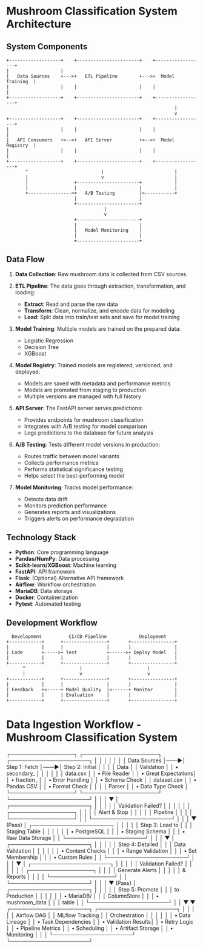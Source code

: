 # Mushroom Classification System Architecture

## System Components

```
+-------------------+    +-----------------------+    +------------------+
|                   |
|   Data Sources    +--->+   ETL Pipeline        +--->+  Model Training  |
|                   |    |                       |    |                  |
+-------------------+    +-----------------------+    +------------------+
                                                              |
                                                              v
+-------------------+    +-----------------------+    +------------------+
|                   |    |                       |    |                  |
|   API Consumers   +<-->+   API Server          +<-->+  Model Registry  |
|                   |    |                       |    |                  |
+-------------------+    +-----------------------+    +------------------+
       ^                           |                          |
       |                           v                          |
       |                 +-----------------------+            |
       |                 |                       |            |
       +---------------->+   A/B Testing         |<-----------+
                         |                       |
                         +-----------------------+
                                    |
                                    v
                         +-----------------------+
                         |                       |
                         |   Model Monitoring    |
                         |                       |
                         +-----------------------+
```

## Data Flow

1. **Data Collection**: Raw mushroom data is collected from CSV sources.

2. **ETL Pipeline**: The data goes through extraction, transformation, and loading:

   - **Extract**: Read and parse the raw data
   - **Transform**: Clean, normalize, and encode data for modeling
   - **Load**: Split data into train/test sets and save for model training

3. **Model Training**: Multiple models are trained on the prepared data:

   - Logistic Regression
   - Decision Tree
   - XGBoost

4. **Model Registry**: Trained models are registered, versioned, and deployed:

   - Models are saved with metadata and performance metrics
   - Models are promoted from staging to production
   - Multiple versions are managed with full history

5. **API Server**: The FastAPI server serves predictions:

   - Provides endpoints for mushroom classification
   - Integrates with A/B testing for model comparison
   - Logs predictions to the database for future analysis

6. **A/B Testing**: Tests different model versions in production:

   - Routes traffic between model variants
   - Collects performance metrics
   - Performs statistical significance testing
   - Helps select the best-performing model

7. **Model Monitoring**: Tracks model performance:
   - Detects data drift
   - Monitors prediction performance
   - Generates reports and visualizations
   - Triggers alerts on performance degradation

## Technology Stack

- **Python**: Core programming language
- **Pandas/NumPy**: Data processing
- **Scikit-learn/XGBoost**: Machine learning
- **FastAPI**: API framework
- **Flask**: (Optional) Alternative API framework
- **Airflow**: Workflow orchestration
- **MariaDB**: Data storage
- **Docker**: Containerization
- **Pytest**: Automated testing

## Development Workflow

```
  Development          CI/CD Pipeline            Deployment
+------------+      +----------------+       +----------------+
|            |      |                |       |                |
| Code       +----->+ Test           +------>+ Deploy Model   |
|            |      |                |       |                |
+------------+      +----------------+       +----------------+
      ^                    |                        |
      |                    v                        v
+------------+      +----------------+       +----------------+
|            |      |                |       |                |
| Feedback   +<-----+ Model Quality  |<------+ Monitor        |
|            |      | Evaluation     |       |                |
+------------+      +----------------+       +----------------+
```
Data Ingestion Workflow - Mushroom Classification System
========================================================

┌─────────────────┐    ┌────────────────────┐    ┌─────────────────────┐
│                 │    │                    │    │                     │
│  Data Sources   │───▶│  Step 1: Fetch    │───▶│  Step 2: Initial    │
│                 │    │  Data              │    │  Validation         │
│ • secondary_    │    │                    │    │                     │
│   data.csv      │    │ • File Reader      │    │ • Great Expectations│
│ • fraction_     │    │ • Error Handling   │    │ • Schema Check      │
│   dataset.csv   │    │ • Pandas CSV       │    │ • Format Check      │
│                 │    │   Parser           │    │ • Data Type Check   │
└─────────────────┘    └────────────────────┘    └─────────────────────┘
                                │                            │
                                │                            ▼
                                │                 ┌─────────────────────┐
                                │                 │                     │
                                │                 │  Validation Failed? │
                                │                 │                     │
                                │                 │ ┌─────────────────┐ │
                                │                 │ │ Alert & Stop    │ │
                                │                 │ │ Pipeline        │ │
                                │                 │ └─────────────────┘ │
                                │                 └─────────────────────┘
                                │                            │
                                │                            ▼ (Pass)
                                │                 ┌─────────────────────┐
                                │                 │                     │
                                │                 │  Step 3: Load to    │
                                │                 │  Staging Table      │
                                │                 │                     │
                                │                 │ • PostgreSQL        │
                                │                 │ • Staging Schema    │
                                │                 │ • Raw Data Storage  │
                                │                 └─────────────────────┘
                                │                            │
                                │                            ▼
                                │                 ┌─────────────────────┐
                                │                 │                     │
                                │                 │  Step 4: Detailed   │
                                │                 │  Data Validation    │
                                │                 │                     │
                                │                 │ • Content Checks    │
                                │                 │ • Range Validation  │
                                │                 │ • Set Membership    │
                                │                 │ • Custom Rules      │
                                │                 └─────────────────────┘
                                │                            │
                                │                            ▼
                                │                 ┌─────────────────────┐
                                │                 │                     │
                                │                 │  Validation Failed? │
                                │                 │                     │
                                │                 │ ┌─────────────────┐ │
                                │                 │ │ Generate Alerts │ │
                                │                 │ │ & Reports       │ │
                                │                 │ └─────────────────┘ │
                                │                 └─────────────────────┘
                                │                            │
                                │                            ▼ (Pass)
                                │                 ┌─────────────────────┐
                                │                 │                     │
                                │                 │  Step 5: Promote    │
                                │                 │  to Production      │
                                │                 │                     │
                                │                 │ • MariaDB/          │
                                │                 │   ColumnStore       │
                                │                 │ • mushroom_data     │
                                │                 │   table             │
                                │                 └─────────────────────┘
                                │                            │
                                ▼                            ▼
                    ┌─────────────────────┐    ┌─────────────────────┐
                    │                     │    │                     │
                    │  Airflow DAG        │    │  MLflow Tracking    │
                    │  Orchestration      │    │                     │
                    │                     │    │ • Data Lineage      │
                    │ • Task Dependencies │    │ • Validation Results│
                    │ • Retry Logic       │    │ • Pipeline Metrics  │
                    │ • Scheduling        │    │ • Artifact Storage  │
                    │ • Monitoring        │    │                     │
                    └─────────────────────┘    └─────────────────────┘